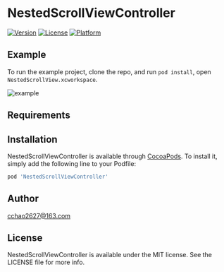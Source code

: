 # NestedScrollViewController

[![Version](https://img.shields.io/cocoapods/v/NestedScrollViewController.svg?style=flat)](https://cocoapods.org/pods/NestedScrollViewController)
[![License](https://img.shields.io/cocoapods/l/NestedScrollViewController.svg?style=flat)](https://cocoapods.org/pods/NestedScrollViewController)
[![Platform](https://img.shields.io/cocoapods/p/NestedScrollViewController.svg?style=flat)](https://cocoapods.org/pods/NestedScrollViewController)

## Example

To run the example project, clone the repo, and run `pod install`, open `NestedScrollView.xcworkspace`.

![example](Simulator%20Screen%20Recording%20-%20iPhone%2014%20-%202023-01-09%20at%2010.16.51.gif)

## Requirements

## Installation

NestedScrollViewController is available through [CocoaPods](https://cocoapods.org). To install
it, simply add the following line to your Podfile:

```ruby
pod 'NestedScrollViewController'
```

## Author

cchao2627@163.com

## License

NestedScrollViewController is available under the MIT license. See the LICENSE file for more info.
